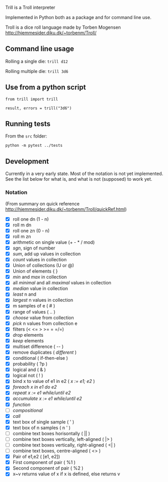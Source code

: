 Trill is a Troll interpreter

Implemented in Python both as a package and for command line use.

Troll is a dice roll language made by Torben Mogensen  
http://hjemmesider.diku.dk/~torbenm/Troll/

## Command line usage

Rolling a single die: `trill d12`

Rolling multiple die: `trill 3d6`

## Use from a python script

```
from trill import trill

result, errors = trill("3d6")
```


## Running tests

From the `src` folder:

`python -m pytest ../tests`

## Development

Currently in a very early state.
Most of the notation is not yet implemented.
See the list below for what is, and what is not (supposed) to work yet.

### Notation

(From summary on quick reference http://hjemmesider.diku.dk/~torbenm/Troll/quickRef.html)

- [x] roll one dn (1 - n)
- [x] roll m dn
- [x] roll one zn (0 - n)
- [x] roll m zn
- [x] arithmetic on single value (+ - \* / mod)
- [x] _sgn_, sign of number
- [x] _sum_, add up values in collection
- [x] _count_ values in collection
- [x] Union of collections (U or @)
- [x] Union of elements { }
- [x] _min_ and _max_ in collection
- [x] all _minimal_ and all _maximal_ values in collection
- [x] _median_ value in collection
- [x] _least_ n and 
- [x] _largest_ n values in collection
- [x] m samples of e ( # )
- [x] range of values ( .. )
- [x] _choose_ value from collection
- [x] _pick_ n values from collection e
- [x] filters (< <= > >= = =/=)
- [x] _drop_ elements
- [x] _keep_ elements
- [x] multiset difference ( -- )
- [x] remove duplicates ( _different_ )
- [x] conditional ( if-then-else )
- [x] probability ( ?p )
- [x] logical and ( & )
- [x] logical not ( ! )
- [x] bind x to value of e1 in e2 ( _x := e1; e2_ )
- [x] _foreach x in e1 do e2_
- [x] _repeat x := e1 while/until e2_
- [x] _accumulate x := e1 while/until e2_
- [x] _function_
- [ ] _compositional_
- [x] _call_
- [x] text box of single sample ( ' )
- [x] text box of n samples ( n ' )
- [ ] combine text boxes horisontally ( || )
- [ ] combine text boxes vertically, left-aligned ( |> )
- [ ] combine text boxes vertically, right-aligned ( <| )
- [ ] combine text boxes, centre-aligned ( <> )
- [x] Pair of e1,e2 ( [e1, e2])
- [x] First component of pair ( %1 )
- [x] Second component of pair ( %2 )
- [x] x~v returns value of x if x is defined, else returns v
